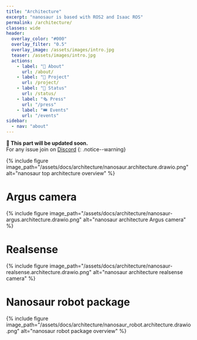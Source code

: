 ```yaml
---
title: "Architecture"
excerpt: "nanosaur is based with ROS2 and Isaac ROS"
permalink: /architecture/
classes: wide
header:
  overlay_color: "#000"
  overlay_filter: "0.5"
  overlay_image: /assets/images/intro.jpg
  teaser: /assets/images/intro.jpg
  actions:
    - label: "🦕 About"
      url: /about/
    - label: "👷 Project"
      url: /project/
    - label: "🚦 Status"
      url: /status/
    - label: "🗞️ Press"
      url: "/press"
    - label: "🎟️ Events"
      url: "/events"
sidebar:
  - nav: "about"
---
```


**:construction: This part will be updated soon.**<br/>For any issue join on [Discord](https://discord.gg/NSrC52P5mw)
{: .notice--warning}

{% include figure image_path="/assets/docs/architecture/nanosaur.architecture.drawio.png" alt="nanosaur top architecture overview" %}

# Argus camera

{% include figure image_path="/assets/docs/architecture/nanosaur-argus.architecture.drawio.png" alt="nanosaur architecture Argus camera" %}

# Realsense

{% include figure image_path="/assets/docs/architecture/nanosaur-realsense.architecture.drawio.png" alt="nanosaur architecture realsense camera" %}

# Nanosaur robot package

{% include figure image_path="/assets/docs/architecture/nanosaur_robot.architecture.drawio.png" alt="nanosaur robot package overview" %}
